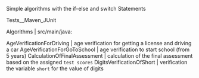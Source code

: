 
Simple algorithms with the if-else and switch Statements

Tests__Maven_JUnit


Algorithms | src/main/java:

AgeVerificationForDriving    | age verification for getting a license and driving a car
AgeVerificationForGoToSchool | age verification to start school (from 5 years)
CalculationOfFinalAssessment | calculation of the final assessment based on the assigned `test scores`
DigitsVerificationOfShort    | verification the variable `short` for the value of digits
